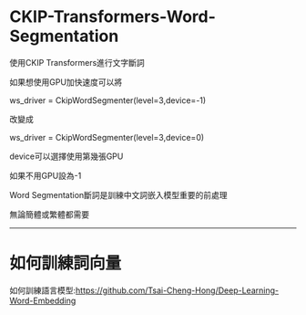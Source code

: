# CKIP-Transformers-Word-Segmentation
使用CKIP Transformers進行文字斷詞

如果想使用GPU加快速度可以將

ws_driver = CkipWordSegmenter(level=3,device=-1)

改變成

ws_driver = CkipWordSegmenter(level=3,device=0)

device可以選擇使用第幾張GPU

如果不用GPU設為-1



Word Segmentation斷詞是訓練中文詞嵌入模型重要的前處理

無論簡體或繁體都需要

------------------------------------------------------------------------
# 如何訓練詞向量

如何訓練語言模型:https://github.com/Tsai-Cheng-Hong/Deep-Learning-Word-Embedding

